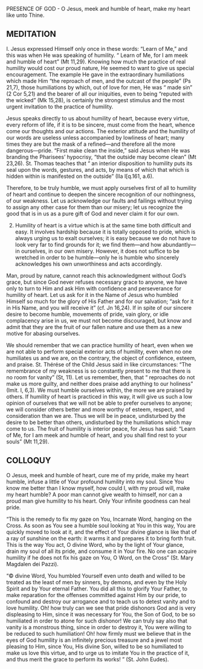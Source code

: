 PRESENCE OF GOD - O Jesus, meek and humble of heart, make my heart like unto Thine.

## MEDITATION

I. Jesus expressed Himself only once in these words: “Learn of Me,” and this was when He was speaking of humility. “ Learn of Me, for I am meek and humble of heart” (Mt 11,29). Knowing how much the practice of real humility would cost our proud nature, He seemed to want to give us special encouragement. The example He gave in the extraordinary humiliations which made Him “the reproach of men, and the outcast of the people” (Ps 21,7), those humiliations by which, out of love for men, He was “ made sin” (2 Cor 5,21) and the bearer of all our iniquities, even to being “reputed with the wicked” (Mk 15,28), is certainly the strongest stimulus and the most urgent invitation to the practice of humility.

Jesus speaks directly to us about humility of heart, because every virtue, every reform of life, if it is to be sincere, must come from the heart, whence come our thoughts and our actions. The exterior attitude and the humility of our words are useless unless accompanied by lowliness of heart; many times they are but the mask of a refined—and therefore all the more dangerous—pride. “First make clean the inside,” said Jesus when He was branding the Pharisees’ hypocrisy, “that the outside may become clean” (Mt 23,26). St. Thomas teaches that “ an interior disposition to humility puts its seal upon the words, gestures, and acts, by means of which that which is hidden within is manifested on the outside” (IIa I[q.161, a.6).

Therefore, to be truly humble, we must apply ourselves first of all to humility of heart and continue to deepen the sincere recognition of our nothingness, of our weakness. Let us acknowledge our faults and failings without trying to assign any other case for them than our misery; let us recognize the good that is in us as a pure gift of God and never claim it for our own.

2. Humility of heart is a virtue which is at the same time both difficult and easy. It involves hardship because it is totally opposed to pride, which is always urging us to exalt ourselves; it is easy because we do not have to look very far to find grounds for it; we find them—and how abundantly—in ourselves, in our own misery. However, it does not suffice to be wretched in order to be humble—only he is humble who sincerely acknowledges his own unworthiness and acts accordingly.

Man, proud by nature, cannot reach this acknowledgment without God’s grace, but since God never refuses necessary grace to anyone, we have only to turn to Him and ask Him with confidence and perseverance for humility of heart. Let us ask for it in the Name of Jesus who humbled Himself so much for the glory of His Father and for our salvation; “ask for it in His Name, and you will receive it” (cf. Jn 16,24). If in spite of our sincere desire to become humble, movements of pride, vain glory, or idle complacency arise in us, we must not become discouraged, but know and admit that they are the fruit of our fallen nature and use them as a new motive for abasing ourselves.

We should remember that we can practice humility of heart, even when we are not able to perform special exterior acts of humility, even when no one humiliates us and we are, on the contrary, the object of confidence, esteem, and praise. St. Thérése of the Child Jesus said in like circumstances: “The remembrance of my weakness is so constantly present to me that there is no room for vanity” (St, 11). Let us remember, then, that “ reproaches do not make us more guilty, and neither does praise add anything to our holiness” (Imit. I, 6,3). We must humble ourselves within, the more we are praised by others. If humility of heart is practiced in this way, it will give us such a low opinion of ourselves that we will not be able to prefer ourselves to anyone; we will consider others better and more worthy of esteem, respect, and consideration than we are. Thus we will be in peace, undisturbed by the desire to be better than others, undisturbed by the humiliations which may come to us. The fruit of humility is interior peace, for Jesus has said: “Learn of Me, for I am meek and humble of heart, and you shall find rest to your souls” (Mt 11,29).

## COLLOQUY

O Jesus, meek and humble of heart, cure me of my pride, make my heart humble, infuse a little of Your profound humility into my soul. Since You know me better than I know myself, how could I, with my proud will, make my heart humble? A poor man cannot give wealth to himself, nor can a proud man give humility to his heart. Only Your infinite goodness can heal pride.

“This is the remedy to fix my gaze on You, Incarnate Word, hanging on the Cross. As soon as You see a humble soul looking at You in this way, You are quickly moved to look at it, and the effect of Your divine glance is like that of a ray of sunshine on the earth: it warms it and prepares it to bring forth fruit. This is the way You act, O divine Word, who by the light of Your glance, drain my soul of all its pride, and consume it in Your fire. No one can acquire humility if he does not fix his gaze on You, O Word, on the Cross” (St. Mary Magdalen dei Pazzi).

“© divine Word, You humbled Yourself even unto death and willed to be treated as the least of men by sinners, by demons, and even by the Holy Spirit and by Your eternal Father. You did all this to glorify Your Father, to make reparation for the offenses committed against Him by our pride, to confound and destroy our arrogance and to teach us to detest vanity and to love humility. Oh! how truly can we see that pride dishonors God and is very displeasing to Him, since it was necessary for You, the Son of God, to be so humiliated in order to atone for such dishonor! We can truly say also that vanity is a monstrous thing, since in order to destroy it, You were willing to be reduced to such humiliation! Oh! how firmly must we believe that in the eyes of God humility is an infinitely precious treasure and a jewel most pleasing to Him, since You, His divine Son, willed to be so humiliated to make us love this virtue, and to urge us to imitate You in the practice of it, and thus merit the grace to perform its works! ” (St. John Eudes).